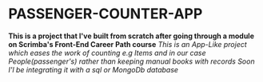 # PASSENGER-COUNTER-APP
__This is a project that I've built from scratch after going through a module on Scrimba's Front-End Career Path course__
*This is an App-Like project which eases the work of counting e.g Items and in our case People(passenger's) rather than keeping manual books with records*
*Soon I'l be integrating it with a sql or MongoDb database*
